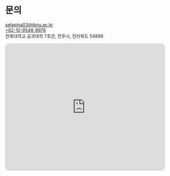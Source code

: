 # 문의


<i class="fas fa-envelope"></i> [selapina03@jbnu.ac.kr](mailto:selapina03@jbnu.ac.kr)  
<i class="fas fa-phone"></i> [+82-10-9548-9976](tel:+821095489976)  
<i class="fas fa-map-marker-alt"></i> 전북대학교 공과대학 7호관, 전주시, 전라북도 54896  


<iframe 
  src="https://www.openstreetmap.org/export/embed.html?bbox=127.13403046131135%2C35.845188942490246%2C127.1349933743477%2C35.84701090498632&amp;layer=mapnik&amp;marker=35.84609992897033%2C127.13451191782951"
  title="전북대학교 공과대학 7호관"
  style="border:1px solid #ccc; width:100%; height:400px; border-radius: 10px;" 
  allowfullscreen 
  loading="lazy">
</iframe>